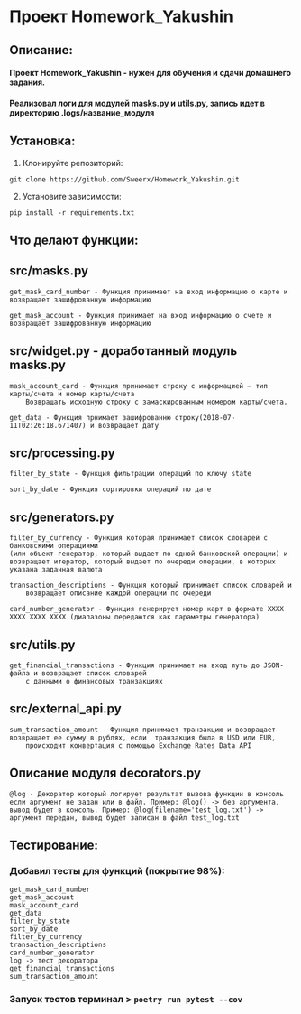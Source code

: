 # Проект Homework_Yakushin

## Описание:

#### Проект Homework_Yakushin - нужен для обучения и сдачи домашнего задания.

#### Реализовал логи для модулей masks.py и utils.py, запись идет в директорию .logs/название_модуля

## Установка:

1. Клонируйте репозиторий:
```
git clone https://github.com/Sweerx/Homework_Yakushin.git
```
2. Установите зависимости:
```
pip install -r requirements.txt
```

## Что делают функции:
## src/masks.py
```
get_mask_card_number - Функция принимает на вход информацию о карте и возвращает зашифрованную информацию

get_mask_account - Функция принимает на вход информацию о счете и возвращает зашифрованную информацию
```

## src/widget.py - доработанный модуль masks.py
```
mask_account_card - Функция принимает строку с информацией — тип карты/счета и номер карты/счета
    Возвращать исходную строку с замаскированным номером карты/счета.

get_data - Функция прнимает зашифрованню строку(2018-07-11T02:26:18.671407) и возвращает дату
```

## src/processing.py
```
filter_by_state - Функция фильтрации операций по ключу state

sort_by_date - Функция сортировки операций по дате
```

## src/generators.py
```
filter_by_currency - Функция которая принимает список словарей с банковскими операциями 
(или объект-генератор, который выдает по одной банковской операции) и возвращает итератор, который выдает по очереди операции, в которых указана заданная валюта

transaction_descriptions - Функция который принимает список словарей и
    возвращает описание каждой операции по очереди
    
card_number_generator - Функция генерирует номер карт в формате XXXX XXXX XXXX XXXX (диапазоны передаются как параметры генератора)
```

## src/utils.py
```
get_financial_transactions - Функция принимает на вход путь до JSON-файла и возвращает список словарей
    с данными о финансовых транзакциях
```

## src/external_api.py
```
sum_transaction_amount - Функция принимает транзакцию и возвращает возвращает ее сумму в рублях, если  транзакция была в USD или EUR,
    происходит конвертация с помощью Exchange Rates Data API
```

## Описание модуля decorators.py
``
@log - Декоратор который логирует результат вызова функции в консоль если аргумент не задан или в файл.
    Пример: @log() -> без аргумента, вывод будет в консоль.
    Пример: @log(filename='test_log.txt') -> аргумент передан, вывод будет записан в файл test_log.txt
``

## Тестирование:

### Добавил тесты для функций (покрытие 98%):
```
get_mask_card_number
get_mask_account
mask_account_card
get_data
filter_by_state
sort_by_date
filter_by_currency
transaction_descriptions
card_number_generator
log -> тест декоратора
get_financial_transactions
sum_transaction_amount
```


### Запуск тестов терминал > ```poetry run pytest --cov```
